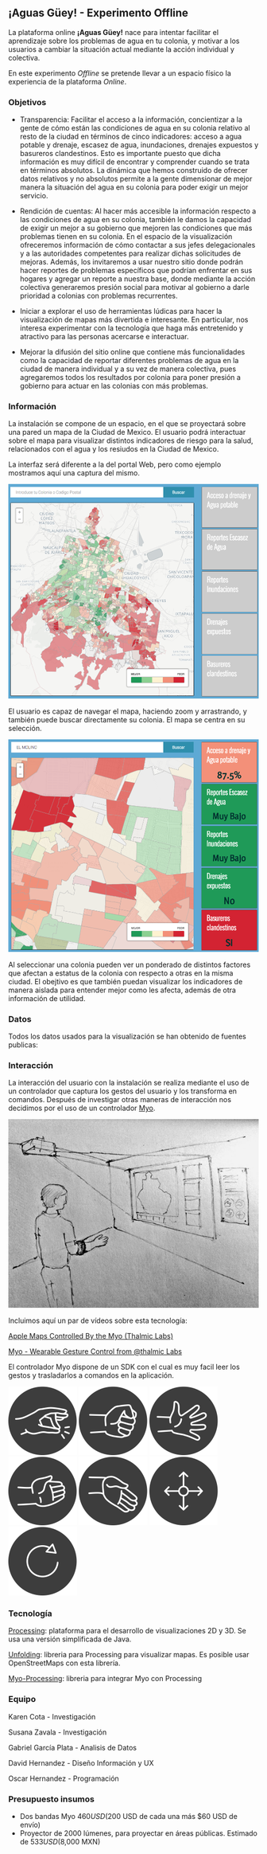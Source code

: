 ## ¡Aguas Güey! - Experimento Offline

La plataforma online **¡Aguas Güey!** nace para intentar facilitar el aprendizaje sobre los problemas de agua en tu colonia, y motivar a los usuarios a cambiar la situación actual mediante la acción individual y colectiva.

En este experimento *Offline* se pretende llevar a un espacio físico la experiencia de la plataforma *Online*.

### Objetivos

* Transparencia: Facilitar el acceso a la información, concientizar a la gente de cómo están las condiciones de agua en su colonia relativo al resto de la ciudad en términos de cinco indicadores: acceso a agua potable y drenaje, escasez de agua, inundaciones, drenajes expuestos y basureros clandestinos. Esto es importante puesto que dicha información es muy difícil de encontrar y comprender cuando se trata en términos absolutos. La dinámica que hemos construido de ofrecer datos relativos y no absolutos permite a la gente dimensionar de mejor manera la situación del agua en su colonia para poder exigir un mejor servicio.  

* Rendición de cuentas: Al hacer más accesible la información respecto a las condiciones de agua en su colonia, también le damos la capacidad  de exigir un mejor a su gobierno que mejoren las condiciones que más problemas tienen en su colonia. En el espacio de la visualización ofreceremos información de cómo contactar a sus jefes delegacionales y a las autoridades competentes para realizar dichas solicitudes de mejoras. Además, los invitaremos a usar nuestro sitio donde podrán hacer reportes de problemas específicos que podrían enfrentar en sus hogares  y agregar un reporte a nuestra base, donde mediante la acción colectiva generaremos presión social para motivar al gobierno a darle prioridad a colonias con problemas recurrentes.  

* Iniciar a explorar el uso de herramientas lúdicas para hacer la visualización de mapas más divertida e interesante. En particular, nos interesa experimentar con la tecnología que haga más entretenido y atractivo para las personas acercarse e interactuar.

* Mejorar la difusión del sitio online que contiene más funcionalidades como la capacidad de reportar diferentes problemas de agua en la ciudad de manera individual y a su vez de manera colectiva, pues agregaremos todos los resultados por colonia para poner presión a gobierno para actuar en  las colonias con más problemas.  


### Información

La instalación se compone de un espacio, en el que se proyectará sobre una pared un mapa de la Ciudad de Mexico. El usuario podrá interactuar sobre el mapa para visualizar distintos indicadores de riesgo para la salud, relacionados con el agua y los resiudos en la Ciudad de Mexico.

La interfaz será diferente a la del portal Web, pero como ejemplo mostramos aquí una captura del mismo.

![image](docs/images/capture_web_2.png)

El usuario es capaz de navegar el mapa, haciendo zoom y arrastrando, y también puede buscar directamente su colonia. El mapa se centra en su selección.

![image](docs/images/capture_web_1.png)

Al seleccionar una colonia pueden ver un ponderado de distintos factores que afectan a estatus de la colonia con respecto a otras en la misma ciudad. El obejtivo es que también puedan visualizar los indicadores de manera aislada para entender mejor como les afecta, además de otra información de utilidad.

### Datos

Todos los datos usados para la visualización se han obtenido de fuentes publicas:



### Interacción

La interacción del usuario con la instalación se realiza mediante el uso de un controlador que captura los gestos del usuario y los transforma en comandos. Después de investigar otras maneras de interacción nos decidimos por el uso de un controlador [Myo](https://www.thalmic.com/en/myo/). 

![image](docs/images/sketch_aguas_offline.jpg)

Incluimos aquí un par de vídeos sobre esta tecnología:

[Apple Maps Controlled By the Myo (Thalmic Labs)](https://www.youtube.com/watch?v=bhihb6_LsEs)

[Myo - Wearable Gesture Control from @thalmic Labs](https://www.youtube.com/watch?v=oWu9TFJjHaM)

El controlador Myo dispone de un SDK con el cual es muy facil leer los gestos y trasladarlos a comandos en la aplicación.

![image](docs/images/myo/solid_grey_LH_double_tap.png)
![image](docs/images/myo/solid_grey_LH_fist.png)
![image](docs/images/myo/solid_grey_LH_spread_fingers.png)
![image](docs/images/myo/solid_grey_LH_wave_left.png)
![image](docs/images/myo/solid_grey_LH_wave_right.png)
![image](docs/images/myo/solid_grey_pan.png)
![image](docs/images/myo/solid_grey_rotate.png)

### Tecnología

[Processing](https://processing.org/): plataforma para el desarrollo de visualizaciones 2D y 3D. Se usa una versión simplificada de Java.

[Unfolding](http://unfoldingmaps.org/): libreria para Processing para visualizar mapas. Es posible usar OpenStreetMaps con esta librería.

[Myo-Processing](https://github.com/nok/myo-processing): libreria para integrar Myo con Processing

### Equipo

Karen Cota - Investigación

Susana Zavala - Investigación 

Gabriel García Plata - Analisis de Datos

David Hernandez - Diseño Información y UX

Oscar Hernandez - Programación

### Presupuesto insumos

* Dos bandas Myo $460 USD ($200 USD de cada una más $60 USD de envío)
* Proyector de 2000 lúmenes, para proyectar en áreas públicas. Estimado de $533 USD ($8,000 MXN)





